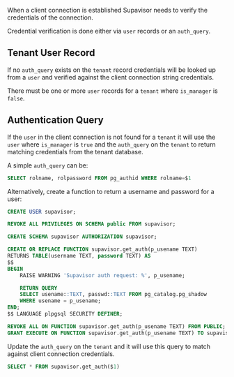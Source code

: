 <!--
SPDX-FileCopyrightText: 2025 Supabase <support@supabase.io>

SPDX-License-Identifier: Apache-2.0
-->

When a client connection is established Supavisor needs to verify the
credentials of the connection.

Credential verification is done either via `user` records or an `auth_query`.

## Tenant User Record

If no `auth_query` exists on the `tenant` record credentials will be looked up
from a `user` and verified against the client connection string credentials.

There must be one or more `user` records for a `tenant` where `is_manager` is `false`.

## Authentication Query

If the `user` in the client connection is not found for a `tenant` it will use
the `user` where `is_manager` is `true` and the `auth_query` on the `tenant` to
return matching credentials from the tenant database.

A simple `auth_query` can be:

```sql
SELECT rolname, rolpassword FROM pg_authid WHERE rolname=$1
```

Alternatively, create a function to return a username and password for a user:

```sql
CREATE USER supavisor;

REVOKE ALL PRIVILEGES ON SCHEMA public FROM supavisor;

CREATE SCHEMA supavisor AUTHORIZATION supavisor;

CREATE OR REPLACE FUNCTION supavisor.get_auth(p_usename TEXT)
RETURNS TABLE(username TEXT, password TEXT) AS
$$
BEGIN
    RAISE WARNING 'Supavisor auth request: %', p_usename;

    RETURN QUERY
    SELECT usename::TEXT, passwd::TEXT FROM pg_catalog.pg_shadow
    WHERE usename = p_usename;
END;
$$ LANGUAGE plpgsql SECURITY DEFINER;

REVOKE ALL ON FUNCTION supavisor.get_auth(p_usename TEXT) FROM PUBLIC;
GRANT EXECUTE ON FUNCTION supavisor.get_auth(p_usename TEXT) TO supavisor;
```

Update the `auth_query` on the `tenant` and it will use this query to match
against client connection credentials.

```sql
SELECT * FROM supavisor.get_auth($1)
```
